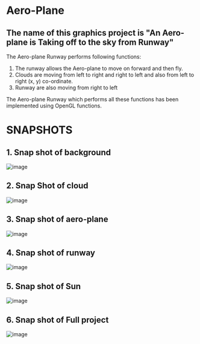 # Aero-Plane
## The name of this graphics project is "An Aero-plane is Taking off to the sky from Runway"

The Aero-plane Runway performs following functions:

 1. The runway allows the Aero-plane to move on forward and then fly.
 2. Clouds are moving from left to right and right to left and also from left to right (x, y) co-ordinate.
 3. Runway are also moving from right to left

The Aero-plane Runway which performs all these functions has been implemented using OpenGL functions.

# SNAPSHOTS

## 1. Snap shot of background
![image](https://user-images.githubusercontent.com/43419476/45804259-6c907180-bcdd-11e8-8547-8ef4ae3a6d74.png)

## 2. Snap Shot of cloud
![image](https://user-images.githubusercontent.com/43419476/45804793-e4ab6700-bcde-11e8-8b71-27dee557689e.png)

## 3. Snap shot of aero-plane
![image](https://user-images.githubusercontent.com/43419476/45804880-29cf9900-bcdf-11e8-8000-61872429f922.png)

## 4. Snap shot of runway
![image](https://user-images.githubusercontent.com/43419476/45804953-571c4700-bcdf-11e8-8bbc-c969b4264ea8.png)

## 5. Snap shot of Sun
![image](https://user-images.githubusercontent.com/43419476/45805008-79ae6000-bcdf-11e8-8464-2bb31a613d92.png)

## 6. Snap shot of Full project
![image](https://user-images.githubusercontent.com/43419476/45805080-a5c9e100-bcdf-11e8-917b-e2a8960fe968.png)
